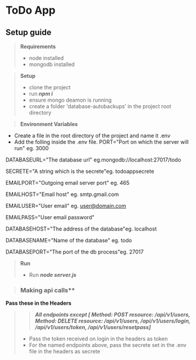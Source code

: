 # ToDo App

## Setup guide
> **Requirements**
> - node installed
> - mongodb installed

> **Setup**
> - clone the project
> - run ***npm i***
> - ensure mongo deamon is running
> - create a folder 'database-autobackups' in the project root directory

>**Environment Variables**
- Create a file in the root directory of the project and name it .env
- Add the folling inside the .env file. 
PORT="Port on which the server will run" eg. 3000  

DATABASEURL="The database url" eg.mongodb://localhost:27017/todo  

SECRETE="A string which is the secrete"eg. todoappsecrete  

EMAILPORT="Outgoing email server port" eg. 465  

EMAILHOST="Email host" eg. smtp.gmail.com  

EMAILUSER="User email" eg. user@domain.com  

EMAILPASS="User email password"  

DATABASEHOST="The address of the database"eg. localhost  

DATABASENAME="Name of the database" eg. todo  

DATABASEPORT="The port of the db process"eg. 27017  


> **Run**
> - Run ***node server.js***

> ### Making api calls**
**Pass these in the Headers**
>  > ***All endpoints except [ Method: POST resource: /api/v1/users, Method: DELETE resource: /api/v1/users, /api/v1/users/login,  /api/v1/users/token, /api/v1/users/resetpass]***
>  - Pass the token received on login in the headers as token
>  - For the named endpoints above, pass the secrete set in the .env file in the headers as secrete
